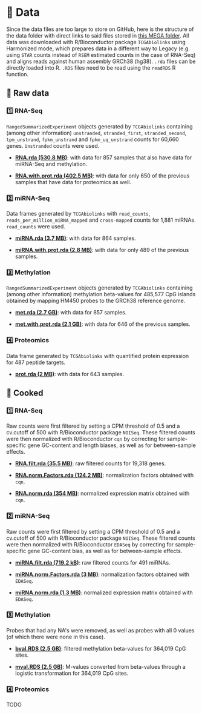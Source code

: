 # :dna: Data

Since the data files are too large to store on GitHub, here is the structure of the data folder with direct links to said files stored in [this MEGA folder](https://mega.nz/folder/Kl8h1LJJ#oactgNw1q3Wwu5qZaLdnkA). All data was downloaded with R/Bioconductor package `TCGAbiolinks` using Harmonized mode, which prepares data in a different way to Legacy (e.g. using `STAR` counts instead of `RSEM` estimated counts in the case of RNA-Seq) and aligns reads against human assembly GRCh38 (hg38). `.rda` files can be directly loaded into R. `.RDS` files need to be read using the `readRDS` R function.

## 🥩 Raw data

### :one: RNA-Seq

`RangedSummarizedExperiment` objects generated by `TCGAbiolinks` containing (among other information) `unstranded`, `stranded_first`, `stranded_second`, `tpm_unstrand`, `fpkm_unstrand` and `fpkm_uq_unstrand` counts for 60,660 genes. `Unstranded` counts were used.

- **[RNA.rda (530.8 MB)](https://mega.nz/file/6lsX0QyQ#BhxdMgi1FXMRclh0uA23dLlLp96E-EVcfCO8SAa2U_A)**: with data for 857 samples that also have data for miRNA-Seq and methylation.

- **[RNA.with.prot.rda (402.5 MB)](https://mega.nz/file/bwcziAyJ#2VD9WB_BI2QzTZe2F9MPp4668GwgOcVCcx_Gcxd6am4)**: with data for only 650 of the previous samples that have data for proteomics as well.

### :two: miRNA-Seq

Data frames generated by `TCGAbiolinks` with `read_counts`, `reads_per_million_miRNA_mapped` and `cross-mapped` counts for 1,881 miRNAs. `read_counts` were used.

- **[miRNA.rda (3.7 MB)](https://mega.nz/file/K5cnjLDZ#FKsdTFvBnnuQtB5aU5WFlG_6PTkryKA40f2szdY3oas)**: with data for 864 samples.

- **[miRNA.with.prot.rda (2.8 MB)](https://mega.nz/file/3oNz0YJB#1x7V9HsVXdCPCBMpe1kVpX6OdVqq8y1B2jOnDJKj4iA)**: with data for only 489 of the previous samples.

### :three: Methylation

`RangedSummarizedExperiment` objects generated by `TCGAbiolinks` containing (among other information) methylation beta-values for 485,577 CpG islands obtained by mapping HM450 probes to the GRCh38 reference genome.

- **[met.rda (2.7 GB)](https://mega.nz/file/C0N3TaRb#CJmugJQ6-4OeKDhRXG4qxlubuvepJ7Nt1eYRtXSHED8)**: with data for 857 samples.

- **[met.with.prot.rda (2.1 GB)](https://mega.nz/file/uxdTkLgK#uttIfQ7dqYUWlqJQ1Onv2sYAAtR4oa_EC4yLiKMWP7I)**: with data for 646 of the previous samples. 

### :four: Proteomics

Data frame generated by `TCGAbiolinks` with quantified protein expression for 487 peptide targets.

- **[prot.rda (2 MB)](https://mega.nz/file/78d2yTJZ#JwJG9bAUJ_Uo2WPRfWH2wiK4gy0KZ1TdhdMDdk8TqrY)**: with data for 643 samples.

## 🍖 Cooked

### :one: RNA-Seq

Raw counts were first filtered by setting a CPM threshold of 0.5 and a cv.cutoff of 500 with R/Bioconductor package `NOISeq`. These filtered counts were then normalized with R/Bioconductor `cqn` by correcting for sample-specific gene GC-content and length biases, as well as for between-sample effects.

- **[RNA.filt.rda (35.5 MB)](https://mega.nz/file/i813Ba6Z#uh6fPQhLueQO3DvU1Hy4YkGBIiEkQBmxCqSETStBhRw)**: raw filtered counts for 19,318 genes.

- **[RNA.norm.Factors.rda (124.2 MB)](https://mega.nz/file/T5k3wKCa#jlB3Azyny_IIXHTEAQTAr0ZMyRpXzTAnhJcmqRRzUlY)**: normalization factors obtained with `cqn`. 

- **[RNA.norm.rda (354 MB)](https://mega.nz/file/v4tUVBLR#FSnFyqTTLKvw3rAEsYG5wi5sLQW7yJ0ZxN2bxB9y3U0)**: normalized expression matrix obtained with `cqn`. 

### :two: miRNA-Seq

Raw counts were first filtered by setting a CPM threshold of 0.5 and a cv.cutoff of 500 with R/Bioconductor package `NOISeq`. These filtered counts were then normalized with R/Bioconductor `EDASeq` by correcting for sample-specific gene GC-content bias, as well as for between-sample effects.

- **[miRNA.filt.rda (719.2 kB)](https://mega.nz/file/20slWQCS#U-nGNr3KFCxFEEiMlNKFYnBD8L1lhYR4jZMrz7jtuxU)**: raw filtered counts for 491 miRNAs.

- **[miRNA.norm.Factors.rda (3 MB)](https://mega.nz/file/jt0XzawA#lHpPADqjwIMzZzaKMLRP14lcuk9zCZpFzPK1R4mTJUM)**: normalization factors obtained with `EDASeq`. 

- **[miRNA.norm.rda (1.3 MB)](https://mega.nz/file/eolUWAQL#M2VfG35X1M9VS0DeuBy1FyypOoCuum7n1UZ3k0IH3hg)**: normalized expression matrix obtained with `EDASeq`. 

### :three: Methylation

Probes that had any NA's were removed, as well as probes with all 0 values (of which there were none in this case). 

- **[bval.RDS (2.5 GB)](https://mega.nz/file/619BkKoA#UqsLWZPuw8qLdYxaj45DLmlTXlA_G3qxAEEtzdvaGqA)**: filtered methylation beta-values for 364,019 CpG sites.

- **[mval.RDS (2.5 GB)](https://mega.nz/file/exUmHJpC#-NbUcm-1My-98z8yNOM_IcmPOdM4a6RZZmH-8qSmWkM)**: M-values converted from beta-values through a logistic transformation for 364,019 CpG sites.

### :four: Proteomics

TODO